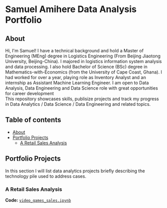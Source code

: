 # Samuel Amihere Data Analysis Portfolio
## About
Hi, I'm Samuel! I have a technical background and hold a Master of Engineering (MEng) degree in Logistics Engineering (From Beijing Jiaotong University, Beijing-China). I majored in logistics information system analysis and data processing. I also hold Bachelor of Science (BSc) degree in Mathematics-with-Economics (from the University of Cape Coast, Ghana). I had worked for over a year, playing role as Inventory Analyst and an internship as Assistant Machine Learning Engineer. I am open to Data Analysis, Data Engineering and Data Science role with great opportunities for career development
<br>
This repository showcases skills, publisize projects and track my progress in Data Analytics / Data Science / Data Engineering and related topics.
<br>

## Table of contents
- [About](#about)
- [Portfolio Projects](#portfolio-projects)
	+ [A Retail Sales Analysis](#retail-sales-analysis)



## Portfolio Projects
In this section I will list data analytics projects briefly describing the technology pile used to address cases.

### A Retail Sales Analysis
**Code:** [`video_games_sales.ipynb`](https://github.com/nktnlx/data_analysis_portfolio/blob/main/video_games_sales.ipynb)  

